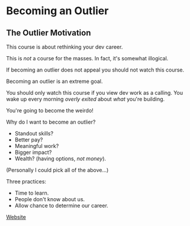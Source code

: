 # Becoming an Outlier

## The Outlier Motivation

This course is about rethinking your dev career.

This is _not_ a course for the masses. In fact, it's somewhat illogical.

If becoming an outlier does not appeal you should not watch this course.

Becoming an outlier is an extreme goal.

You should only watch this course if you view dev work as a calling.
You wake up every morning _overly exited_ about _what_ you're building.

You're going to become the weirdo!

Why do I want to become an outlier?

- Standout skills?
- Better pay?
- Meaningful work?
- Bigger impact?
- Wealth? (having options, _not money_).

(Personally I could pick all of the above...)

Three practices:

- Time to learn.
- People don't know about us.
- Allow chance to determine our career.

[Website](http://outlierdeveloper.com)
